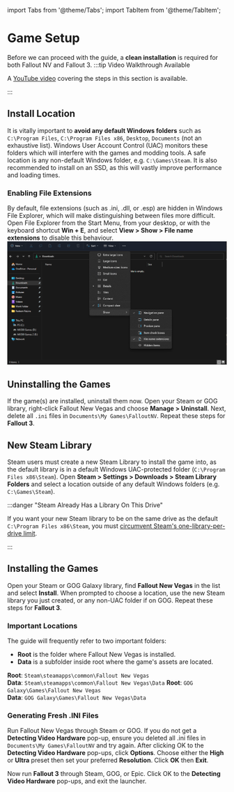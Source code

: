 ﻿import Tabs from '@theme/Tabs';
import TabItem from '@theme/TabItem';

# Game Setup

Before we can proceed with the guide, a **clean installation** is required for both Fallout NV and Fallout 3.
:::tip Video Walkthrough Available

A [YouTube video](https://youtu.be/I7yfNSFVyx4) covering the steps in this section is available.

:::

## Install Location

It is vitally important to **avoid any default Windows folders** such as `C:\Program Files`, `C:\Program Files x86`,
`Desktop`, `Documents` (not an exhaustive list). Windows User Account Control (UAC) monitors these folders which
will interfere with the games and modding tools. A safe location is any non-default Windows folder, e.g. `C:\Games\Steam`.
It is also recommended to install on an SSD, as this will vastly improve performance and loading times.

### Enabling File Extensions

By default, file extensions (such as .ini, .dll, or .esp) are hidden in Windows File Explorer,
which will make distinguishing between files more difficult. Open File Explorer from the Start Menu,
from your desktop, or with the keyboard shortcut **Win + E**, and select
**View > Show > File name extensions** to disable this behaviour.
![Show file extensions in File Explorer](./img/show%20file%20extensions.webp)

## Uninstalling the Games

If the game(s) are installed, uninstall them now. Open your Steam or GOG library, right-click Fallout New Vegas and choose **Manage > Uninstall**.
Next, delete all `.ini` files in `Documents\My Games\FalloutNV`. Repeat these steps for **Fallout 3**.

## New Steam Library

Steam users must create a new Steam Library to install the game into, as the default library is in a default Windows UAC-protected folder
(`C:\Program Files x86\Steam`). Open **Steam > Settings > Downloads > Steam Library Folders** and select a location outside of any default
Windows folders (e.g. `C:\Games\Steam`).

:::danger "Steam Already Has a Library On This Drive"

If you want your new Steam library to be on the same drive as the default `C:\Program Files x86\Steam`, you must
[circumvent Steam's one-library-per-drive limit](https://github.com/LostDragonist/steam-library-setup-tool/wiki/Usage-Guide).

:::

## Installing the Games

Open your Steam or GOG Galaxy library, find **Fallout New Vegas** in the list and select **Install**.
When prompted to choose a location, use the new Steam library you just created, or any non-UAC folder if on GOG.
Repeat these steps for **Fallout 3**.

### Important Locations

The guide will frequently refer to two important folders:

- **Root** is the folder where Fallout New Vegas is installed.
- **Data** is a subfolder inside root where the game's assets are located.

<Tabs groupId="platforms">
<TabItem value="steam" label="Steam">
<b>Root</b>: <code>Steam\steamapps\common\Fallout New Vegas</code><br/>
<b>Data</b>: <code>Steam\steamapps\common\Fallout New Vegas\Data</code>
 </TabItem>
<TabItem value="gog" label="GOG">
<b>Root</b>: <code>GOG Galaxy\Games\Fallout New Vegas</code><br/>
<b>Data</b>: <code>GOG Galaxy\Games\Fallout New Vegas\Data</code>
</TabItem>
</Tabs>

### Generating Fresh .INI Files

Run Fallout New Vegas through Steam or GOG. If you do not get a **Detecting Video Hardware** pop-up, ensure you deleted all
.ini files in `Documents\My Games\FalloutNV` and try again. After clicking OK to the **Detecting Video Hardware** pop-ups,
click **Options**. Choose either the **High** or **Ultra** preset then set your preferred **Resolution**. Click **OK** then **Exit**.

Now run **Fallout 3** through Steam, GOG, or Epic. Click OK to the **Detecting Video Hardware** pop-ups, and exit the launcher.

